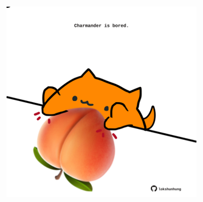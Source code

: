 <!-- built at 29/02/2024, 01:20:29 UTC -->
<p align="center">
  <img width="500" height="500" src="./ReadmeImage.svg">
</p>
